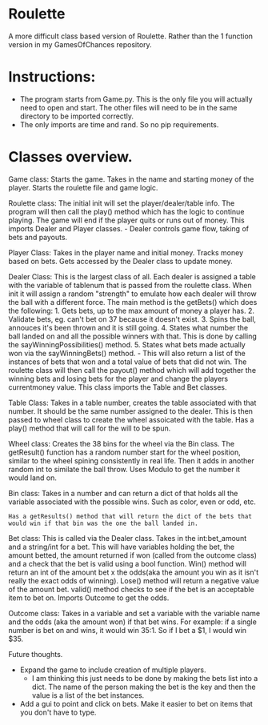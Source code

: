 # Roulette
A more difficult class based version of Roulette. Rather than the 1 function version in my GamesOfChances repository. 


# Instructions:
- The program starts from Game.py. This is the only file you will actually need to open and start. The other files will need to be in the same directory to be imported correctly.
- The only imports are time and rand. So no pip requirements.


# Classes overview.

Game class:
    Starts the game. Takes in the name and starting money of the player. 
    Starts the roulette file and game logic. 

Roulette class:
    The initial init will set the player/dealer/table info.
    The program will then call the play() method which has the logic to continue playing.
    The game will end if the player quits or runs out of money. 
    This imports Dealer and Player classes.
        - Dealer controls game flow, taking of bets and payouts.

Player Class:
    Takes in the player name and initial money. Tracks money based on bets. 
    Gets accessed by the Dealer class to update money. 

Dealer Class: 
    This is the largest class of all. Each dealer is assigned a table with the variable of tablenum that is passed from the roulette class.
    When init it will assign a random "strength" to emulate how each dealer will throw the ball with a different force.
    The main method is the getBets() which does the following:
        1. Gets bets, up to the max amount of money a player has.
        2. Validate bets, eg. can't bet on 37 because it doesn't exist. 
        3. Spins the ball, annouces it's been thrown and it is still going.
        4. States what number the ball landed on and all the possible winners with that. This is done by calling the sayWinningPossibilities() method.
        5. States what bets made actually won via the sayWinningBets() method. 
            - This will also return a list of the instances of bets that won and a total value of bets that did not win.
    The roulette class will then call the payout() method which will add together the winning bets and losing bets for the player and change the players currentmoney value. 
    This class imports the Table and Bet classes.

Table Class: 
    Takes in a table number, creates the table associated with that number. It should be the same number assigned to the dealer. This is then passed to wheel class to create the wheel assoicated with the table. 
    Has a play() method that will call for the will to be spun.

Wheel class:
    Creates the 38 bins for the wheel via the Bin class.
    The getResult() function has a random number start for the wheel position, similar to the wheel spining consistently in real life. 
        Then it adds in another random int to similate the ball throw.
        Uses Modulo to get the number it would land on.  

Bin class:
    Takes in a number and can return a dict of that holds all the variable associated with the possible wins. Such as color, even or odd, etc. 

    Has a getResults() method that will return the dict of the bets that would win if that bin was the one the ball landed in.

Bet class:
    This is called via the Dealer class.
    Takes in the int:bet_amount and a string/int for a bet. 
    This will have variables holding the bet, the amount betted, the amount returned if won (called from the outcome class) and a check that the bet is valid using a bool function. 
    Win() method will return an int of the amount bet x the odds(aka the amount you win as it isn't really the exact odds of winning).
    Lose() method will return a negative value of the amount bet.
    valid() method checks to see if the bet is an acceptable item to bet on.
    Imports Outcome to get the odds.


Outcome class:
    Takes in a variable and set a variable with the variable name and the odds (aka the amount won) if that bet wins. For example: if a single number is bet on and wins, it would win 35:1. So if I bet a $1, I would win $35. 

Future thoughts. 
- Expand the game to include creation of multiple players.
    - I am thinking this just needs to be done by making the bets list into a dict. The name of the person making the bet is the key and then the value is a list of the bet instances. 
- Add a gui to point and click on bets. Make it easier to bet on items that you don't have to type. 


